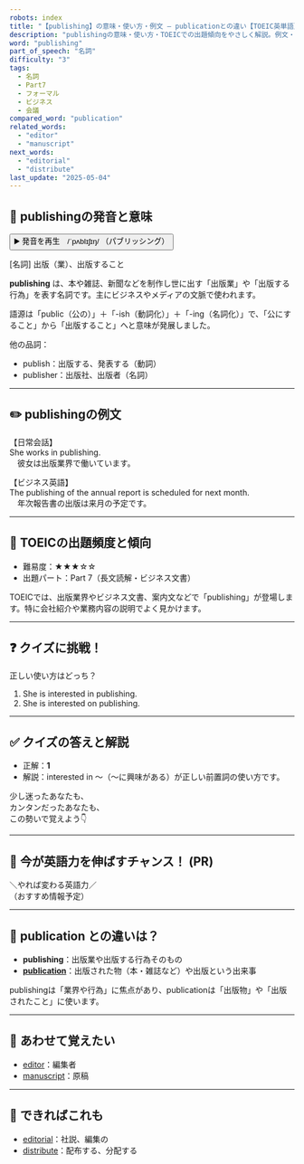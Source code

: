 ```yaml
---
robots: index
title: "【publishing】の意味・使い方・例文 ― publicationとの違い【TOEIC英単語】"
description: "publishingの意味・使い方・TOEICでの出題傾向をやさしく解説。例文・クイズ付きでpublicationとの違いもわかりやすく学べます。"
word: "publishing"
part_of_speech: "名詞"
difficulty: "3"
tags:
  - 名詞
  - Part7
  - フォーマル
  - ビジネス
  - 会議
compared_word: "publication"
related_words:
  - "editor"
  - "manuscript"
next_words:
  - "editorial"
  - "distribute"
last_update: "2025-05-04"
---
```


## 🔰 publishingの発音と意味

<button class="play-audio" onclick="playTTS('publishing')">
  <span class="play-audio-main">
    ▶️ 発音を再生　/ˈpʌblɪʃɪŋ/
  </span>
  <span class="play-audio-sub">
    （パブリッシング）
  </span>
</button>

[名詞] 出版（業）、出版すること

**publishing** は、本や雑誌、新聞などを制作し世に出す「出版業」や「出版する行為」を表す名詞です。主にビジネスやメディアの文脈で使われます。

語源は「public（公の）」＋「-ish（動詞化）」＋「-ing（名詞化）」で、「公にすること」から「出版すること」へと意味が発展しました。

他の品詞：  
- publish：出版する、発表する（動詞）
- publisher：出版社、出版者（名詞）

---

## ✏️ publishingの例文

【日常会話】  
She works in publishing.  
　彼女は出版業界で働いています。

【ビジネス英語】  
The publishing of the annual report is scheduled for next month.  
　年次報告書の出版は来月の予定です。

---

## 🎯 TOEICの出題頻度と傾向

- 難易度：★★★☆☆
- 出題パート：Part 7（長文読解・ビジネス文書）

TOEICでは、出版業界やビジネス文書、案内文などで「publishing」が登場します。特に会社紹介や業務内容の説明でよく見かけます。

---

## ❓ クイズに挑戦！

正しい使い方はどっち？

1. She is interested in publishing.  
2. She is interested on publishing.

---

## ✅ クイズの答えと解説

- 正解：**1**
- 解説：interested in ～（～に興味がある）が正しい前置詞の使い方です。

少し迷ったあなたも、  
カンタンだったあなたも、  
この勢いで覚えよう👇️

---

## 🚀 今が英語力を伸ばすチャンス！ (PR)

<div class="info-center">
＼やれば変わる英語力／<br>  
（おすすめ情報予定）
</div>

---

## 🤔  publication との違いは？

- **publishing**：出版業や出版する行為そのもの
- **[publication](/word/publication)**：出版された物（本・雑誌など）や出版という出来事

publishingは「業界や行為」に焦点があり、publicationは「出版物」や「出版されたこと」に使います。

---

## 🧩 あわせて覚えたい

- [editor](/word/editor)：編集者
- [manuscript](/word/manuscript)：原稿

---

## 📖 できればこれも

- [editorial](/word/editorial)：社説、編集の
- [distribute](/word/distribute)：配布する、分配する

<!-- cvid: aid02_bid28 -->
